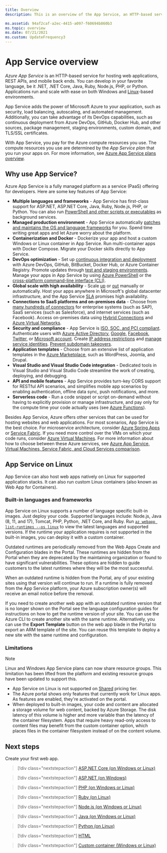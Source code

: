 ```yaml
---
title: Overview
description: This is an overview of the App Service, an HTTP-based service for hosting web applications, REST APIs, and mobile back ends. It is an HTTP service for hosted web applications and mobile backends. It adds the power of Microsoft Microsoft to your application, such as security, load balancing, autoscaling, and automated management. You can also take advantage of its DevOps capabilities, such Assitant, package management, staging environments, custom domain, and TLS/SSL certificates. With App Service you pay for the compute resources you use. You pay for your compute resources. With other services, such a Spring Apps or Service Fabric, App Service is the best choice. For most scenarios, App service is the most suitable. For more information about how to choose between these services, see App Service vs. Virtual Machines. For App Service on Linux, see the App service on Linux page.

ms.assetid: 94af2caf-a2ec-4415-a097-f60694b860b3
ms.topic: overview
ms.date: 07/21/2021
ms.custom: UpdateFrequency3
---
```


# App Service overview

*Azure App Service* is an HTTP-based service for hosting web applications, REST APIs, and mobile back ends. You can develop in your favorite language, be it .NET, .NET Core, Java, Ruby, Node.js, PHP, or Python. Applications run and scale with ease on both Windows and [Linux](#app-service-on-linux)-based environments.

App Service adds the power of Microsoft Azure to your application, such as security, load balancing, autoscaling, and automated management. Additionally, you can take advantage of its DevOps capabilities, such as continuous deployment from Azure DevOps, GitHub, Docker Hub, and other sources, package management, staging environments, custom domain, and TLS/SSL certificates.

With App Service, you pay for the Azure compute resources you use. The compute resources you use are determined by the *App Service plan* that you run your apps on. For more information, see [Azure App Service plans overview](overview-hosting-plans.md).

## Why use App Service?

Azure App Service is a fully managed platform as a service (PaaS) offering for developers. Here are some key features of App Service:

* **Multiple languages and frameworks** - App Service has first-class support for ASP.NET, ASP.NET Core, Java, Ruby, Node.js, PHP, or Python. You can also run [PowerShell and other scripts or executables](webjobs-create.md) as background services.
* **Managed production environment** - App Service automatically [patches and maintains the OS and language frameworks](overview-patch-os-runtime.md) for you. Spend time writing great apps and let Azure worry about the platform.
* **Containerization and Docker** - Dockerize your app and host a custom Windows or Linux container in App Service. Run multi-container apps with Docker Compose. Migrate your Docker skills directly to App Service.
* **DevOps optimization** - Set up [continuous integration and deployment](deploy-continuous-deployment.md) with Azure DevOps, GitHub, BitBucket, Docker Hub, or Azure Container Registry. Promote updates through [test and staging environments](deploy-staging-slots.md). Manage your apps in App Service by using [Azure PowerShell](/powershell/azure/) or the [cross-platform command-line interface (CLI)](/cli/azure/install-azure-cli).
* **Global scale with high availability** - Scale [up](manage-scale-up.md) or [out](../azure-monitor/autoscale/autoscale-get-started.md) manually or automatically. Host your apps anywhere in Microsoft's global datacenter infrastructure, and the App Service [SLA](https://azure.microsoft.com/support/legal/sla/app-service/) promises high availability.
* **Connections to SaaS platforms and on-premises data** - Choose from [many hundreds of  connectors](/connectors/connector-reference/connector-reference-logicapps-connectors) for enterprise systems (such as SAP), SaaS services (such as Salesforce), and internet services (such as Facebook). Access on-premises data using [Hybrid Connections](app-service-hybrid-connections.md) and [Azure Virtual Networks](./overview-vnet-integration.md).
* **Security and compliance** - App Service is [ISO, SOC, and PCI compliant](https://www.microsoft.com/trustcenter). Authenticate users with [Azure Active Directory](configure-authentication-provider-aad.md), [Google](configure-authentication-provider-google.md), [Facebook](configure-authentication-provider-facebook.md), [Twitter](configure-authentication-provider-twitter.md), or [Microsoft account](configure-authentication-provider-microsoft.md). Create [IP address restrictions](app-service-ip-restrictions.md) and [manage service identities](overview-managed-identity.md). [Prevent subdomain takeovers](reference-dangling-subdomain-prevention.md).
* **Application templates** - Choose from an extensive list of application templates in the [Azure Marketplace](https://azure.microsoft.com/marketplace/), such as WordPress, Joomla, and Drupal.
* **Visual Studio and Visual Studio Code integration** - Dedicated tools in Visual Studio and Visual Studio Code streamline the work of creating, deploying, and debugging.
* **API and mobile features** - App Service provides turn-key CORS support for RESTful API scenarios, and simplifies mobile app scenarios by enabling authentication, offline data sync, push notifications, and more.
* **Serverless code** - Run a code snippet or script on-demand without having to explicitly provision or manage infrastructure, and pay only for the compute time your code actually uses (see [Azure Functions](../azure-functions/index.yml)).

Besides App Service, Azure offers other services that can be used for hosting websites and web applications. For most scenarios, App Service is the best choice.  For microservice architecture, consider [Azure Spring Apps](../spring-apps/index.yml) or [Service Fabric](../service-fabric/index.yml).  If you need more control over the VMs on which your code runs, consider [Azure Virtual Machines](../virtual-machines/index.yml). For more information about how to choose between these Azure services, see [Azure App Service, Virtual Machines, Service Fabric, and Cloud Services comparison](/azure/architecture/guide/technology-choices/compute-decision-tree).

## App Service on Linux

App Service can also host web apps natively on Linux for supported application stacks. It can also run custom Linux containers (also known as Web App for Containers).

### Built-in languages and frameworks

App Service on Linux supports a number of language specific built-in images. Just deploy your code. Supported languages include: Node.js, Java (8, 11, and 17), Tomcat, PHP, Python, .NET Core, and Ruby. Run [`az webapp list-runtimes --os linux`](/cli/azure/webapp#az-webapp-list-runtimes) to view the latest languages and supported versions. If the runtime your application requires is not supported in the built-in images, you can deploy it with a custom container.

Outdated runtimes are periodically removed from the Web Apps Create and Configuration blades in the Portal. These runtimes are hidden from the Portal when they are deprecated by the maintaining organization or found to have significant vulnerabilities. These options are hidden to guide customers to the latest runtimes where they will be the most successful.

When an outdated runtime is hidden from the Portal, any of your existing sites using that version will continue to run. If a runtime is fully removed from the App Service platform, your Azure subscription owner(s) will receive an email notice before the removal.

If you need to create another web app with an outdated runtime version that is no longer shown on the Portal see the language configuration guides for instructions on how to get the runtime version of your site. You can use the Azure CLI to create another site with the same runtime. Alternatively, you can use the **Export Template** button on the web app blade in the Portal to export an ARM template of the site. You can reuse this template to deploy a new site with the same runtime and configuration.

### Limitations

> [!NOTE]
> Linux and Windows App Service plans can now share resource groups. This limitation has been lifted from the platform and existing resource groups have been updated to support this.
>

* App Service on Linux is not supported on [Shared](https://azure.microsoft.com/pricing/details/app-service/plans/) pricing tier.
* The Azure portal shows only features that currently work for Linux apps. As features are enabled, they're activated on the portal.
* When deployed to built-in images, your code and content are allocated a storage volume for web content, backed by Azure Storage. The disk latency of this volume is higher and more variable than the latency of the container filesystem. Apps that require heavy read-only access to content files may benefit from the custom container option, which places files in the container filesystem instead of on the content volume.

## Next steps

Create your first web app.

> [!div class="nextstepaction"]
> [ASP.NET Core (on Windows or Linux)](quickstart-dotnetcore.md)

> [!div class="nextstepaction"]
> [ASP.NET (on Windows)](./quickstart-dotnetcore.md?tabs=netframework48)

> [!div class="nextstepaction"]
> [PHP (on Windows or Linux)](quickstart-php.md)

> [!div class="nextstepaction"]
> [Ruby (on Linux)](quickstart-ruby.md)

> [!div class="nextstepaction"]
> [Node.js (on Windows or Linux)](quickstart-nodejs.md)

> [!div class="nextstepaction"]
> [Java (on Windows or Linux)](quickstart-java.md)

> [!div class="nextstepaction"]
> [Python (on Linux)](quickstart-python.md)

> [!div class="nextstepaction"]
> [HTML](quickstart-html.md)

> [!div class="nextstepaction"]
> [Custom container (Windows or Linux)](tutorial-custom-container.md)
